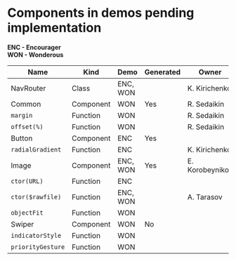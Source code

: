 # Components in demos pending implementation

**ENC - Encourager**\
**WON - Wonderous**

| Name              | Kind      | Demo     | Generated | Owner           | Status     | Priority |
|-------------------|-----------|----------|-----------|-----------------|------------|----------|
| NavRouter         | Class     | ENC, WON |           | K. Kirichenko   |            | High     |
| Common            | Component | WON      | Yes       | R. Sedaikin     | Progress   |          |
| `margin`          | Function  | WON      |           | R. Sedaikin     |            | High     |
| `offset(%)`       | Function  | WON      |           | R. Sedaikin     |            | High     |
| Button            | Component | ENC      | Yes       |                 |            |          |
| `radialGradient`  | Function  | ENC      |           | K. Kirichenko   |            | Medium   |
| Image             | Component | ENC, WON | Yes       | E. Korobeynikov |            |          |
| `ctor(URL)`       | Function  | ENC      |           |                 |            | Medium   |
| `ctor($rawfile)`  | Function  | ENC, WON |           | A. Tarasov      | Done       | High     |
| `objectFit`       | Function  | WON      |           |                 |            | Medium   |
| Swiper            | Component | WON      | No        |                 |            |          |
| `indicatorStyle`  | Function  | WON      |           |                 |            | Low      |
| `priorityGesture` | Function  | WON      |           |                 |            | Medium   |